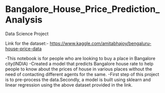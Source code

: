 # Bangalore_House_Price_Prediction_Analysis
Data Science Project

Link for the dataset:- https://www.kaggle.com/amitabhajoy/bengaluru-house-price-data

-This notebook is for people who are looking to buy a place in Bangalore city(INDIA)
-Created a model that predicts Bangalore house rate to help people to know about the prices of house in various places without the need of contacting different agents for the same.
-First step of this project is to pre-process the data.Secondly, a model is built using sklearn and linear regression using the above dataset provided in the link.
